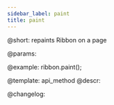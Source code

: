 ```yaml
---
sidebar_label: paint
title: paint
---          
```


@short: repaints Ribbon on a page


@params:




@example:
ribbon.paint();


@template: api_method
@descr:





@changelog:


